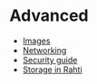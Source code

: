 # Advanced

- [Images](images/overview.md)
- [Networking](networking.md)
- [Security guide](security-guide.md)
- [Storage in Rahti](storage/index.md)
